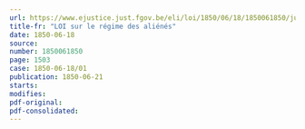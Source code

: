 ```yaml
---
url: https://www.ejustice.just.fgov.be/eli/loi/1850/06/18/1850061850/justel
title-fr: "LOI sur le régime des aliénés"
date: 1850-06-18
source:
number: 1850061850
page: 1503
case: 1850-06-18/01
publication: 1850-06-21
starts:
modifies:
pdf-original:
pdf-consolidated:
---
```



